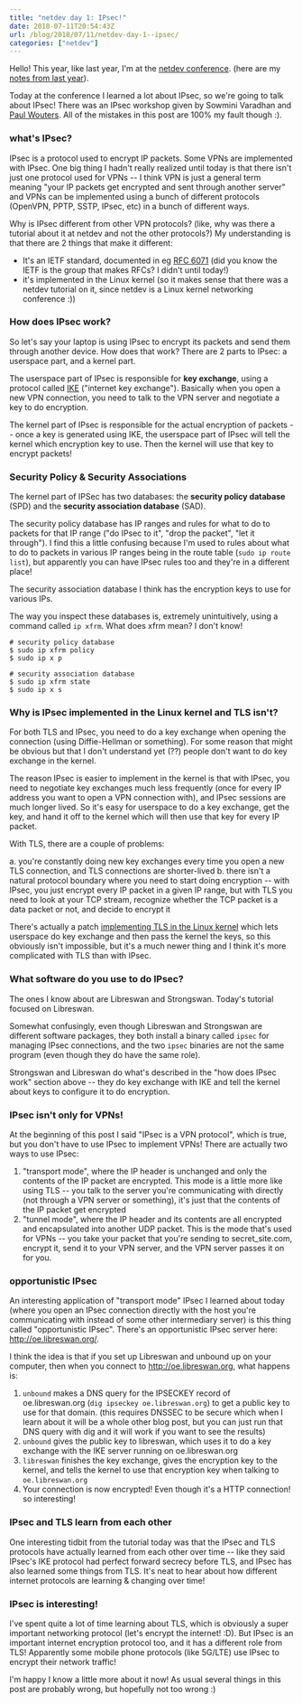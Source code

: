 ```yaml
---
title: "netdev day 1: IPsec!"
date: 2018-07-11T20:54:43Z
url: /blog/2018/07/11/netdev-day-1--ipsec/
categories: ["netdev"]
---
```


Hello! This year, like last year, I'm at the [netdev conference](https://www.netdevconf.org/0x12/).
(here are my [notes from last year](https://jvns.ca/categories/netdev/)).

Today at the conference I learned a lot about IPsec, so we're going to talk about IPsec! There was
an IPsec workshop given by Sowmini Varadhan and [Paul Wouters](https://nohats.ca/). All of the
mistakes in this post are 100% my fault though :).

### what's IPsec?

IPsec is a protocol used to encrypt IP packets. Some VPNs are implemented with IPsec. One big thing
I hadn't really realized until today is that there isn't just one protocol used for VPNs -- I think
VPN is just a general term meaning "your IP packets get encrypted and sent through another server"
and VPNs can be implemented using a bunch of different protocols (OpenVPN, PPTP, SSTP, IPsec, etc)
in a bunch of different ways.

Why is IPsec different from other VPN protocols? (like, why was there a tutorial about it at netdev
and not the other protocols?) My understanding is that there are 2 things that make it different:

* It's an IETF standard, documented in eg [RFC 6071](https://tools.ietf.org/html/rfc6071) (did you
  know the IETF is the group that makes RFCs? I didn't until today!)
* it's implemented in the Linux kernel (so it makes sense that there was a netdev tutorial on it,
  since netdev is a Linux kernel networking conference :))

### How does IPsec work?

So let's say your laptop is using IPsec to encrypt its packets and send them through another device.
How does that work? There are 2 parts to IPsec: a userspace part, and a kernel part.

The userspace part of IPsec is responsible for **key exchange**, using a protocol called
[IKE](https://en.wikipedia.org/wiki/Internet_Key_Exchange) ("internet key exchange"). Basically when
you open a new VPN connection, you need to talk to the VPN server and negotiate a key to do
encryption.

The kernel part of IPsec is responsible for the actual encryption of packets -- once a key is
generated using IKE, the userspace part of IPsec will tell the kernel which encryption key to
use. Then the kernel will use that key to encrypt packets!

### Security Policy & Security Associations

The kernel part of IPSec has two databases: the **security policy database** (SPD) and the
**security association database** (SAD).

The security policy database has IP ranges and rules for what to do to packets for that IP range
("do IPsec to it", "drop the packet", "let it through"). I find this a little confusing because I'm
used to rules about what to do to packets in various IP ranges being in the route table (`sudo ip
route list`), but apparently you can have IPsec rules too and they're in a different place!

The security association database I think has the encryption keys to use for various IPs.

The way you inspect these databases is, extremely unintuitively, using a command called `ip xfrm`.
What does xfrm mean? I don't know!

```
# security policy database
$ sudo ip xfrm policy
$ sudo ip x p

# security association database
$ sudo ip xfrm state
$ sudo ip x s
```

### Why is IPsec implemented in the Linux kernel and TLS isn't?

For both TLS and IPsec, you need to do a key exchange when opening the connection (using
Diffie-Hellman or something). For some reason that might be obvious but that I don't understand yet
(??) people don't want to do key exchange in the kernel.

The reason IPsec is easier to implement in the kernel is that with IPsec, you need to negotiate key
exchanges much less frequently (once for every IP address you want to open a VPN connection with),
and IPsec sessions are much longer lived. So it's easy for userspace to do a key exchange, get the
key, and hand it off to the kernel which will then use that key for every IP packet.

With TLS, there are a couple of problems:

a. you're constantly doing new key exchanges every time you open a new TLS connection, and TLS
   connections are shorter-lived
b. there isn't a natural protocol boundary where you need to start doing encryption -- with IPsec,
   you just encrypt every IP packet in a given IP range, but with TLS you need to look at your TCP
   stream, recognize whether the TCP packet is a data packet or not, and decide to encrypt it

There's actually a patch [implementing TLS in the Linux kernel](https://blog.filippo.io/playing-with-kernel-tls-in-linux-4-13-and-go/) which lets userspace
do key exchange and then pass the kernel the keys, so this obviously isn't impossible, but it's a
much newer thing and I think it's more complicated with TLS than with IPsec.

### What software do you use to do IPsec?

The ones I know about are Libreswan and Strongswan. Today's tutorial focused on Libreswan.

Somewhat confusingly, even though Libreswan and Strongswan are different software packages, they
both install a binary called `ipsec` for managing IPsec connections, and the two `ipsec` binaries
are not the same program (even though they do have the same role).

Strongswan and Libreswan do what's described in the "how does IPsec work" section above -- they do
key exchange with IKE and tell the kernel about keys to configure it to do encryption.

### IPsec isn't only for VPNs!

At the beginning of this post I said "IPsec is a VPN protocol", which is true, but you don't have to
use IPsec to implement VPNs! There are actually two ways to use IPsec:

1. "transport mode", where the IP header is unchanged and only the contents of the IP packet are
   encrypted. This mode is a little more like using TLS -- you talk to the server you're
   communicating with directly (not through a VPN server or something), it's just that the contents
   of the IP packet get encrypted
2. "tunnel mode", where the IP header and its contents are all encrypted and encapsulated into
   another UDP packet. This is the mode that's used for VPNs -- you take your packet that you're
   sending to secret_site.com, encrypt it, send it to your VPN server, and the VPN server passes it
   on for you.

### opportunistic IPsec

An interesting application of "transport mode" IPsec I learned about today (where you open an IPsec
connection directly with the host you're communicating with instead of some other intermediary
server) is this thing called "opportunistic IPsec". There's an opportunistic IPsec server here:
http://oe.libreswan.org/.

I think the idea is that if you set up Libreswan and unbound up on your computer, then when you
connect to http://oe.libreswan.org, what happens is:

1. `unbound` makes a DNS query for the IPSECKEY record of oe.libreswan.org (`dig ipseckey
   oe.libreswan.org`) to get a public key to use for that domain. (this requires DNSSEC to be secure
   which when I learn about it will be a whole other blog post, but you can just run that DNS query
   with dig and it will work if you want to see the results)
2. `unbound` gives the public key to libreswan, which uses it to do a key exchange with the IKE
   server running on oe.libreswan.org
3. `libreswan` finishes the key exchange, gives the encryption key to the kernel, and tells the
   kernel to use that encryption key when talking to `oe.libreswan.org`
4. Your connection is now encrypted! Even though it's a HTTP connection! so interesting!

### IPsec and TLS learn from each other 

One interesting tidbit from the tutorial today was that the IPsec and TLS protocols have actually
learned from each other over time -- like they said IPsec's IKE protocol had perfect forward secrecy
before TLS, and IPsec has also learned some things from TLS. It's neat to hear about how different
internet protocols are learning & changing over time!

### IPsec is interesting!

I've spent quite a lot of time learning about TLS, which is obviously a super important networking
protocol (let's encrypt the internet! :D). But IPsec is an important internet encryption protocol
too, and it has a different role from TLS! Apparently some mobile phone protocols (like 5G/LTE) use
IPsec to encrypt their network traffic!

I'm happy I know a little more about it now! As usual several things in this post are probably
wrong, but hopefully not too wrong :)

